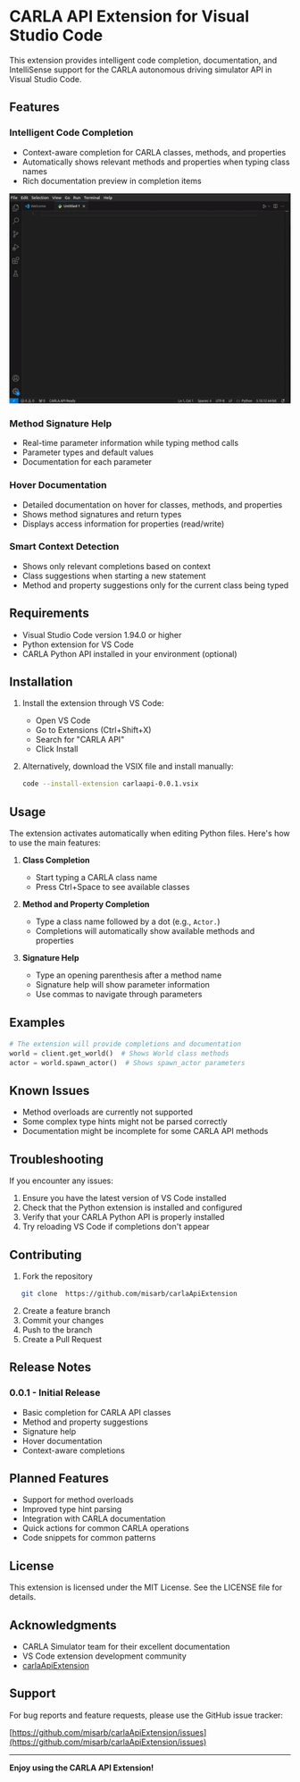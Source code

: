 # CARLA API Extension for Visual Studio Code

This extension provides intelligent code completion, documentation, and IntelliSense support for the CARLA autonomous driving simulator API in Visual Studio Code.

## Features

### Intelligent Code Completion
- Context-aware completion for CARLA classes, methods, and properties
- Automatically shows relevant methods and properties when typing class names
- Rich documentation preview in completion items

![Code Completion](images/completion.gif)

### Method Signature Help
- Real-time parameter information while typing method calls
- Parameter types and default values
- Documentation for each parameter

### Hover Documentation
- Detailed documentation on hover for classes, methods, and properties
- Shows method signatures and return types
- Displays access information for properties (read/write)

### Smart Context Detection
- Shows only relevant completions based on context
- Class suggestions when starting a new statement
- Method and property suggestions only for the current class being typed

## Requirements

- Visual Studio Code version 1.94.0 or higher
- Python extension for VS Code
- CARLA Python API installed in your environment (optional)

## Installation

1. Install the extension through VS Code:
   - Open VS Code
   - Go to Extensions (Ctrl+Shift+X)
   - Search for "CARLA API"
   - Click Install

2. Alternatively, download the VSIX file and install manually:
   ```bash
   code --install-extension carlaapi-0.0.1.vsix
   ```

## Usage

The extension activates automatically when editing Python files. Here's how to use the main features:

1. **Class Completion**
   - Start typing a CARLA class name
   - Press Ctrl+Space to see available classes
   
2. **Method and Property Completion**
   - Type a class name followed by a dot (e.g., `Actor.`)
   - Completions will automatically show available methods and properties
   
3. **Signature Help**
   - Type an opening parenthesis after a method name
   - Signature help will show parameter information
   - Use commas to navigate through parameters

## Examples

```python
# The extension will provide completions and documentation
world = client.get_world()  # Shows World class methods
actor = world.spawn_actor()  # Shows spawn_actor parameters
```

## Known Issues

- Method overloads are currently not supported
- Some complex type hints might not be parsed correctly
- Documentation might be incomplete for some CARLA API methods

## Troubleshooting

If you encounter any issues:

1. Ensure you have the latest version of VS Code installed
2. Check that the Python extension is installed and configured
3. Verify that your CARLA Python API is properly installed
4. Try reloading VS Code if completions don't appear

## Contributing

1. Fork the repository

``` bash
   git clone  https://github.com/misarb/carlaApiExtension
```

2. Create a feature branch
3. Commit your changes
4. Push to the branch
5. Create a Pull Request

## Release Notes

### 0.0.1 - Initial Release
- Basic completion for CARLA API classes
- Method and property suggestions
- Signature help
- Hover documentation
- Context-aware completions

## Planned Features

- Support for method overloads
- Improved type hint parsing
- Integration with CARLA documentation
- Quick actions for common CARLA operations
- Code snippets for common patterns

## License

This extension is licensed under the MIT License. See the LICENSE file for details.

## Acknowledgments

- CARLA Simulator team for their excellent documentation
- VS Code extension development community
- [carlaApiExtension](https://github.com/misarb/carlaApiExtension)

## Support

For bug reports and feature requests, please use the GitHub issue tracker:

[https://github.com/misarb/carlaApiExtension/issues](https://github.com/misarb/carlaApiExtension/issues)

---

**Enjoy using the CARLA API Extension!**
